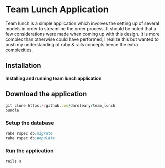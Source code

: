# Team Lunch Application
Team lunch is a simple application which involves the setting up of several models in order to streamline the order process. 
It should be noted that a few considerations were made when coming up with this design. 
It is more complex than otherwise could have performed, I realize this but wanted to push my understanding of ruby & rails concepts hence the extra complexities.

## Installation
#### Installing and running team lunch application

## Download the application

```ruby
git clone https://github.com/daroleary/team_lunch
bundle
```
### Setup the database

```ruby
rake rspec db:migrate
rake rspec db:populate
```

### Run the application

```ruby
rails s
```